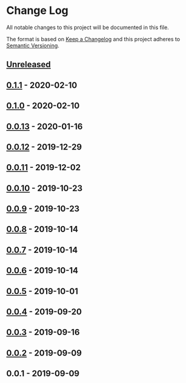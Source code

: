 # Change Log


All notable changes to this project will be documented in this file.

The format is based on [Keep a Changelog](http://keepachangelog.com/en/1.0.0/)
and this project adheres to [Semantic Versioning](http://semver.org/spec/v2.0.0.html).


## [Unreleased]


## [0.1.1] - 2020-02-10


## [0.1.0] - 2020-02-10


## [0.0.13] - 2020-01-16


## [0.0.12] - 2019-12-29


## [0.0.11] - 2019-12-02


## [0.0.10] - 2019-10-23


## [0.0.9] - 2019-10-23


## [0.0.8] - 2019-10-14


## [0.0.7] - 2019-10-14


## [0.0.6] - 2019-10-14


## [0.0.5] - 2019-10-01


## [0.0.4] - 2019-09-20


## [0.0.3] - 2019-09-16


## [0.0.2] - 2019-09-09


## 0.0.1 - 2019-09-09


[Unreleased]: https://github.com/sagikazarmark/mga/compare/v0.1.1...HEAD
[0.1.1]: https://github.com/sagikazarmark/mga/compare/v0.1.0...v0.1.1
[0.1.0]: https://github.com/sagikazarmark/mga/compare/v0.0.13...v0.1.0
[0.0.13]: https://github.com/sagikazarmark/mga/compare/v0.0.12...v0.0.13
[0.0.12]: https://github.com/sagikazarmark/mga/compare/v0.0.11...v0.0.12
[0.0.11]: https://github.com/sagikazarmark/mga/compare/v0.0.10...v0.0.11
[0.0.10]: https://github.com/sagikazarmark/mga/compare/v0.0.9...v0.0.10
[0.0.9]: https://github.com/sagikazarmark/mga/compare/v0.0.8...v0.0.9
[0.0.8]: https://github.com/sagikazarmark/mga/compare/v0.0.7...v0.0.8
[0.0.7]: https://github.com/sagikazarmark/mga/compare/v0.0.6...v0.0.7
[0.0.6]: https://github.com/sagikazarmark/mga/compare/v0.0.5...v0.0.6
[0.0.5]: https://github.com/sagikazarmark/mga/compare/v0.0.4...v0.0.5
[0.0.4]: https://github.com/sagikazarmark/mga/compare/v0.0.3...v0.0.4
[0.0.3]: https://github.com/sagikazarmark/mga/compare/v0.0.2...v0.0.3
[0.0.2]: https://github.com/sagikazarmark/mga/compare/v0.0.1...v0.0.2

